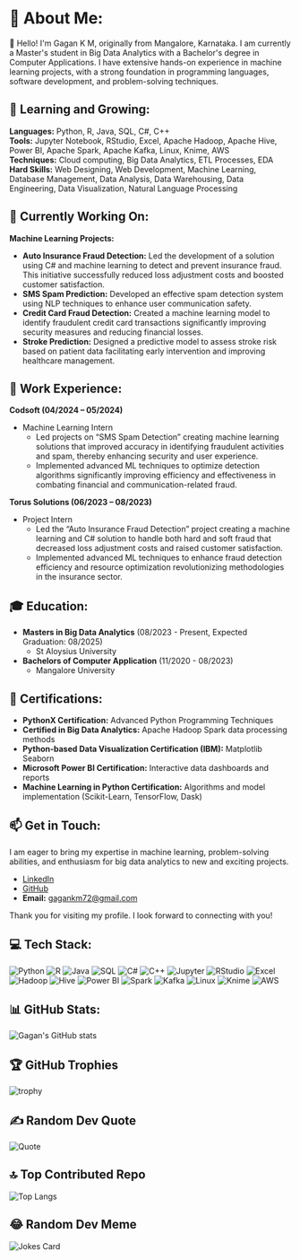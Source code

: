 # 💫 About Me:
👋 Hello! I'm Gagan K M, originally from Mangalore, Karnataka. I am currently a Master's student in Big Data Analytics with a Bachelor's degree in Computer Applications. I have extensive hands-on experience in machine learning projects, with a strong foundation in programming languages, software development, and problem-solving techniques.

## 🌱 Learning and Growing:
**Languages:** Python, R, Java, SQL, C#, C++  
**Tools:** Jupyter Notebook, RStudio, Excel, Apache Hadoop, Apache Hive, Power BI, Apache Spark, Apache Kafka, Linux, Knime, AWS  
**Techniques:** Cloud computing, Big Data Analytics, ETL Processes, EDA  
**Hard Skills:** Web Designing, Web Development, Machine Learning, Database Management, Data Analysis, Data Warehousing, Data Engineering, Data Visualization, Natural Language Processing  

## 🔭 Currently Working On:
**Machine Learning Projects:**
- **Auto Insurance Fraud Detection:** Led the development of a solution using C# and machine learning to detect and prevent insurance fraud. This initiative successfully reduced loss adjustment costs and boosted customer satisfaction.
- **SMS Spam Prediction:** Developed an effective spam detection system using NLP techniques to enhance user communication safety.
- **Credit Card Fraud Detection:** Created a machine learning model to identify fraudulent credit card transactions significantly improving security measures and reducing financial losses.
- **Stroke Prediction:** Designed a predictive model to assess stroke risk based on patient data facilitating early intervention and improving healthcare management.

## 💼 Work Experience:
**Codsoft (04/2024 – 05/2024)**
- Machine Learning Intern
  - Led projects on “SMS Spam Detection” creating machine learning solutions that improved accuracy in identifying fraudulent activities and spam, thereby enhancing security and user experience.
  - Implemented advanced ML techniques to optimize detection algorithms significantly improving efficiency and effectiveness in combating financial and communication-related fraud.

**Torus Solutions (06/2023 – 08/2023)**
- Project Intern
  - Led the “Auto Insurance Fraud Detection” project creating a machine learning and C# solution to handle both hard and soft fraud that decreased loss adjustment costs and raised customer satisfaction.
  - Implemented advanced ML techniques to enhance fraud detection efficiency and resource optimization revolutionizing methodologies in the insurance sector.

## 🎓 Education:
- **Masters in Big Data Analytics** (08/2023 - Present, Expected Graduation: 08/2025)
  - St Aloysius University
- **Bachelors of Computer Application** (11/2020 - 08/2023)
  - Mangalore University

## 📜 Certifications:
- **PythonX Certification:** Advanced Python Programming Techniques
- **Certified in Big Data Analytics:** Apache Hadoop Spark data processing methods
- **Python-based Data Visualization Certification (IBM):** Matplotlib Seaborn
- **Microsoft Power BI Certification:** Interactive data dashboards and reports
- **Machine Learning in Python Certification:** Algorithms and model implementation (Scikit-Learn, TensorFlow, Dask)

## 📫 Get in Touch:
I am eager to bring my expertise in machine learning, problem-solving abilities, and enthusiasm for big data analytics to new and exciting projects.

- [LinkedIn](https://www.linkedin.com/in/gagan-k-m-a0580b285)
- [GitHub](https://www.github.com/Gagan-KM)
- **Email:** gagankm72@gmail.com

Thank you for visiting my profile. I look forward to connecting with you!

## 💻 Tech Stack:
![Python](https://img.shields.io/badge/Python-%2314354C.svg?style=for-the-badge&logo=python&logoColor=white)
![R](https://img.shields.io/badge/R-%23276DC3.svg?style=for-the-badge&logo=r&logoColor=white)
![Java](https://img.shields.io/badge/Java-%23ED8B00.svg?style=for-the-badge&logo=java&logoColor=white)
![SQL](https://img.shields.io/badge/SQL-%230175C2.svg?style=for-the-badge&logo=sql&logoColor=white)
![C#](https://img.shields.io/badge/C%23-%23239120.svg?style=for-the-badge&logo=c-sharp&logoColor=white)
![C++](https://img.shields.io/badge/C++-%2300599C.svg?style=for-the-badge&logo=c%2B%2B&logoColor=white)
![Jupyter](https://img.shields.io/badge/Jupyter-%23F37626.svg?style=for-the-badge&logo=jupyter&logoColor=white)
![RStudio](https://img.shields.io/badge/RStudio-%23007ACC.svg?style=for-the-badge&logo=rstudio&logoColor=white)
![Excel](https://img.shields.io/badge/Excel-%23217346.svg?style=for-the-badge&logo=microsoft-excel&logoColor=white)
![Hadoop](https://img.shields.io/badge/Hadoop-%23007ACC.svg?style=for-the-badge&logo=apache-hadoop&logoColor=white)
![Hive](https://img.shields.io/badge/Hive-%23FFA500.svg?style=for-the-badge&logo=apache-hive&logoColor=white)
![Power BI](https://img.shields.io/badge/Power%20BI-%23F2C811.svg?style=for-the-badge&logo=power-bi&logoColor=black)
![Spark](https://img.shields.io/badge/Spark-%23E25A1C.svg?style=for-the-badge&logo=apache-spark&logoColor=white)
![Kafka](https://img.shields.io/badge/Kafka-%2300796D.svg?style=for-the-badge&logo=apache-kafka&logoColor=white)
![Linux](https://img.shields.io/badge/Linux-%23FCC624.svg?style=for-the-badge&logo=linux&logoColor=black)
![Knime](https://img.shields.io/badge/Knime-%23FCC624.svg?style=for-the-badge&logo=knime&logoColor=black)
![AWS](https://img.shields.io/badge/AWS-%23FF9900.svg?style=for-the-badge&logo=amazon-aws&logoColor=black)

## 📊 GitHub Stats:
![Gagan's GitHub stats](https://github-readme-stats.vercel.app/api?username=Gagan-KM&show_icons=true&theme=radical)

## 🏆 GitHub Trophies
![trophy](https://github-profile-trophy.vercel.app/?username=Gagan-KM&theme=dracula)

## ✍️ Random Dev Quote
![Quote](https://quotes-github-readme.vercel.app/api?type=horizontal&theme=radical)

## 🔝 Top Contributed Repo
![Top Langs](https://github-readme-stats.vercel.app/api/top-langs/?username=Gagan-KM&theme=radical&layout=compact)

## 😂 Random Dev Meme
![Jokes Card](https://readme-jokes.vercel.app/api?theme=radical)
